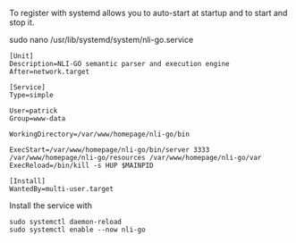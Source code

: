 To register with systemd allows you to auto-start at startup and to start and stop it.

sudo nano /usr/lib/systemd/system/nli-go.service

~~~
[Unit]
Description=NLI-GO semantic parser and execution engine
After=network.target

[Service]
Type=simple

User=patrick
Group=www-data

WorkingDirectory=/var/www/homepage/nli-go/bin

ExecStart=/var/www/homepage/nli-go/bin/server 3333 /var/www/homepage/nli-go/resources /var/www/homepage/nli-go/var
ExecReload=/bin/kill -s HUP $MAINPID

[Install]
WantedBy=multi-user.target
~~~

Install the service with

    sudo systemctl daemon-reload
    sudo systemctl enable --now nli-go


